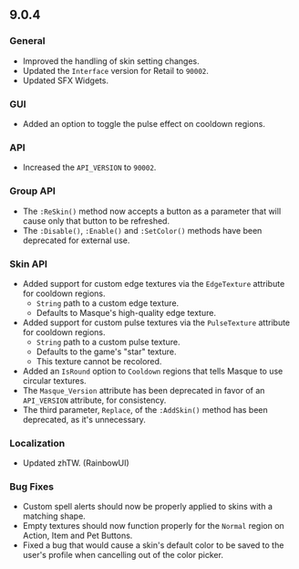 ## 9.0.4

### General

- Improved the handling of skin setting changes.
- Updated the `Interface` version for Retail to `90002`.
- Updated SFX Widgets.

### GUI

- Added an option to toggle the pulse effect on cooldown regions.

### API

- Increased the `API_VERSION` to `90002`.

### Group API

- The `:ReSkin()` method now accepts a button as a parameter that will cause only that button to be refreshed.
- The `:Disable()`, `:Enable()` and `:SetColor()` methods have been deprecated for external use.

### Skin API

- Added support for custom edge textures via the `EdgeTexture` attribute for cooldown regions.
  - `String` path to a custom edge texture.
  - Defaults to Masque's high-quality edge texture.
- Added support for custom pulse textures via the `PulseTexture` attribute for cooldown regions.
  - `String` path to a custom pulse texture.
  - Defaults to the game's "star" texture.
  - This texture cannot be recolored.
- Added an `IsRound` option to `Cooldown` regions that tells Masque to use circular textures.
- The `Masque_Version` attribute has been deprecated in favor of an `API_VERSION` attribute, for consistency.
- The third parameter, `Replace`, of the `:AddSkin()` method has been deprecated, as it's unnecessary.

### Localization

- Updated zhTW. (RainbowUI)

### Bug Fixes

- Custom spell alerts should now be properly applied to skins with a matching shape.
- Empty textures should now function properly for the `Normal` region on Action, Item and Pet Buttons.
- Fixed a bug that would cause a skin's default color to be saved to the user's profile when cancelling out of the color picker.
